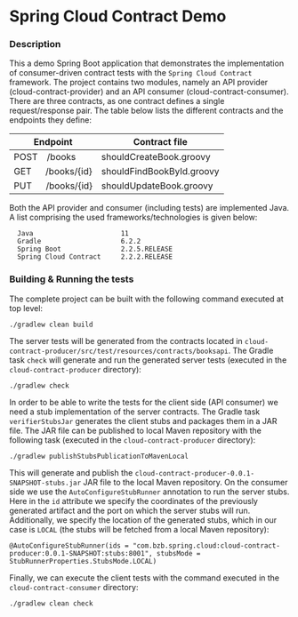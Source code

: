 # Spring Cloud Contract Demo

### Description

This a demo Spring Boot application that demonstrates the implementation of consumer-driven contract tests with the `Spring Cloud Contract` framework.
The project contains two modules, namely an API provider (cloud-contract-provider) and an API consumer (cloud-contract-consumer). There are three
contracts, as one contract defines a single request/response pair. The table below lists the different contracts and the endpoints they define:

| Endpoint                           | Contract file                 |
|------------------------------------|-------------------------------|
| POST &ensp; /books                 | shouldCreateBook.groovy      |
| GET &ensp;&nbsp;&nbsp; /books/{id} | shouldFindBookById.groovy    |
| PUT &ensp;&nbsp;&nbsp; /books/{id} | shouldUpdateBook.groovy      |

Both the API provider and consumer (including tests) are implemented Java. A list comprising the used frameworks/technologies is given below:

```
  Java                      11
  Gradle                    6.2.2
  Spring Boot               2.2.5.RELEASE
  Spring Cloud Contract     2.2.2.RELEASE
```

### Building & Running the tests

The complete project can be built with the following command executed at top level:

```
./gradlew clean build
```

The server tests will be generated from the contracts located in `cloud-contract-producer/src/test/resources/contracts/booksapi`. The Gradle task
`check` will generate and run the generated server tests (executed in the `cloud-contract-producer` directory):

```
./gradlew check
```

In order to be able to write the tests for the client side (API consumer) we need a stub implementation of the server contracts. The Gradle
task `verifierStubsJar` generates the client stubs and packages them in a JAR file. The JAR file can be published to local Maven repository with the
following task (executed in the `cloud-contract-producer` directory):

```
./gradlew publishStubsPublicationToMavenLocal
```

This will generate and publish the `cloud-contract-producer-0.0.1-SNAPSHOT-stubs.jar` JAR file to the local Maven repository. On the consumer side we
use the `AutoConfigureStubRunner` annotation to run the server stubs. Here in the `id` attribute we specify the coordinates of the previously
generated artifact and the port on which the server stubs will run. Additionally, we specify the location of the generated stubs, which in our case
is `LOCAL` (the stubs will be fetched from a local Maven repository):

```
@AutoConfigureStubRunner(ids = "com.bzb.spring.cloud:cloud-contract-producer:0.0.1-SNAPSHOT:stubs:8001", stubsMode = StubRunnerProperties.StubsMode.LOCAL)
```

Finally, we can execute the client tests with the command executed in the `cloud-contract-consumer` directory:

```
./gradlew clean check
```
